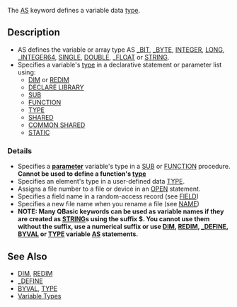 The [AS](AS) keyword defines a variable data [type](type). 

## Description

* AS defines the variable or array type AS [_BIT](_BIT), [_BYTE](_BYTE), [INTEGER](INTEGER), [LONG](LONG), [_INTEGER64](_INTEGER64), [SINGLE](SINGLE), [DOUBLE](DOUBLE), [_FLOAT](_FLOAT) or [STRING](STRING).
* Specifies a variable's [type](type) in a declarative statement or parameter list using:
  - [DIM](DIM) or [REDIM](REDIM)
  - [DECLARE LIBRARY](DECLARE-LIBRARY)
  - [SUB](SUB)
  - [FUNCTION](FUNCTION)
  - [TYPE](TYPE)
  - [SHARED](SHARED)
  - [COMMON SHARED](COMMON-SHARED)
  - [STATIC](STATIC)

### Details

* Specifies a **[parameter](parameter)** variable's type in a [SUB](SUB) or [FUNCTION](FUNCTION) procedure. **Cannot be used to define a function's [type](type)**
* Specifies an element's type in a user-defined data [TYPE](TYPE).
* Assigns a file number to a file or device in an [OPEN](OPEN) statement.
* Specifies a field name in a random-access record (see [FIELD](FIELD))
* Specifies a new file name when you rename a file (see [NAME](NAME))
* **NOTE: Many QBasic keywords can be used as variable names if they are created as [STRING](STRING)s using the suffix **$**. You cannot use them without the suffix, use a numerical suffix or use [DIM](DIM), [REDIM](REDIM), [_DEFINE](_DEFINE), [BYVAL](BYVAL) or [TYPE](TYPE) variable [AS](AS) statements.**

## See Also

* [DIM](DIM), [REDIM](REDIM)
* [_DEFINE](_DEFINE) 
* [BYVAL](BYVAL), [TYPE](TYPE)
* [Variable Types](Variable-Types)
